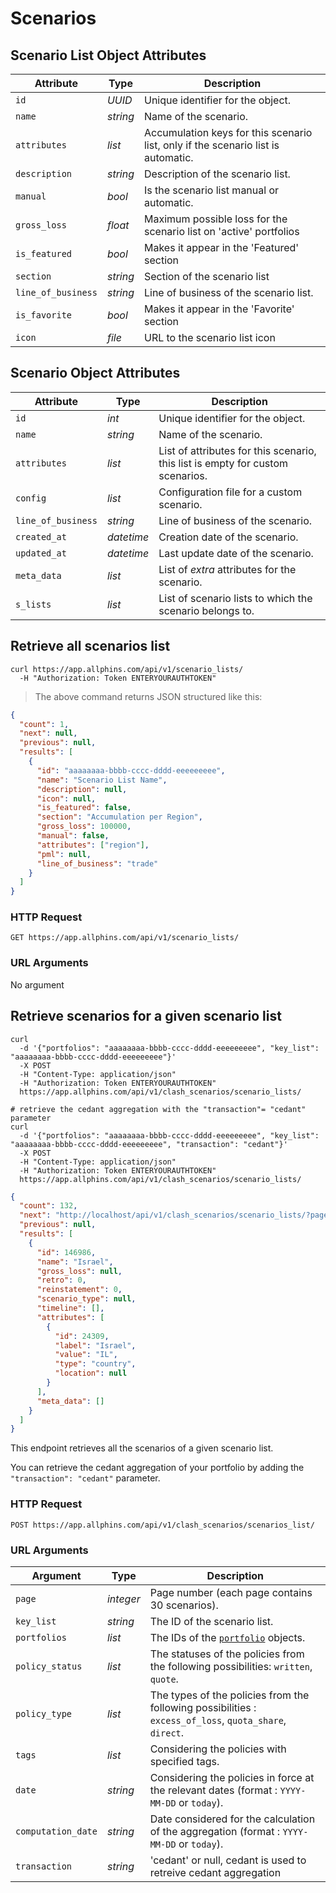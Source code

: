 # Scenarios

## Scenario List Object Attributes

| Attribute          | Type     | Description                                                                       |
| ------------------ | -------- | --------------------------------------------------------------------------------- |
| `id`               | _UUID_   | Unique identifier for the object.                                                 |
| `name`             | _string_ | Name of the scenario.                                                             |
| `attributes`       | _list_   | Accumulation keys for this scenario list, only if the scenario list is automatic. |
| `description`      | _string_ | Description of the scenario list.                                                 |
| `manual`           | _bool_   | Is the scenario list manual or automatic.                                         |
| `gross_loss`       | _float_  | Maximum possible loss for the scenario list on 'active' portfolios                |
| `is_featured`      | _bool_   | Makes it appear in the 'Featured' section                                         |
| `section`          | _string_ | Section of the scenario list                                                      |
| `line_of_business` | _string_ | Line of business of the scenario list.                                            |
| `is_favorite`      | _bool_   | Makes it appear in the 'Favorite' section                                         |
| `icon`             | _file_   | URL to the scenario list icon                                                     |

## Scenario Object Attributes

| Attribute          | Type       | Description                                                                    |
| ------------------ | ---------  | ------------------------------------------------------------------------------ |
| `id`               | _int_      | Unique identifier for the object.                                              |
| `name`             | _string_   | Name of the scenario.                                                          |
| `attributes`       | _list_     | List of attributes for this scenario, this list is empty for custom scenarios. |
| `config`           | _list_     | Configuration file for a custom scenario.                                      |
| `line_of_business` | _string_   | Line of business of the scenario.                                              |
| `created_at`       | _datetime_ | Creation date of the scenario.                                                 |
| `updated_at`       | _datetime_ | Last update date of the scenario.                                              |
| `meta_data`        | _list_     | List of _extra_ attributes for the scenario.                                   |
| `s_lists`          | _list_     | List of scenario lists to which the scenario belongs to.                       |

## Retrieve all scenarios list

```shell
curl https://app.allphins.com/api/v1/scenario_lists/
  -H "Authorization: Token ENTERYOURAUTHTOKEN"
```

> The above command returns JSON structured like this:

```json
{
  "count": 1,
  "next": null,
  "previous": null,
  "results": [
    {
      "id": "aaaaaaaa-bbbb-cccc-dddd-eeeeeeeee",
      "name": "Scenario List Name",
      "description": null,
      "icon": null,
      "is_featured": false,
      "section": "Accumulation per Region",
      "gross_loss": 100000,
      "manual": false,
      "attributes": ["region"],
      "pml": null,
      "line_of_business": "trade"
    }
  ]
}
```

### HTTP Request

`GET https://app.allphins.com/api/v1/scenario_lists/`

### URL Arguments

No argument

## Retrieve scenarios for a given scenario list

```shell
curl
  -d '{"portfolios": "aaaaaaaa-bbbb-cccc-dddd-eeeeeeeee", "key_list": "aaaaaaaa-bbbb-cccc-dddd-eeeeeeeee"}'
  -X POST
  -H "Content-Type: application/json"
  -H "Authorization: Token ENTERYOURAUTHTOKEN"
  https://app.allphins.com/api/v1/clash_scenarios/scenario_lists/

# retrieve the cedant aggregation with the "transaction"= "cedant" parameter
curl
  -d '{"portfolios": "aaaaaaaa-bbbb-cccc-dddd-eeeeeeeee", "key_list": "aaaaaaaa-bbbb-cccc-dddd-eeeeeeeee", "transaction": "cedant"}'
  -X POST
  -H "Content-Type: application/json"
  -H "Authorization: Token ENTERYOURAUTHTOKEN"
  https://app.allphins.com/api/v1/clash_scenarios/scenario_lists/

```

```json
{
  "count": 132,
  "next": "http://localhost/api/v1/clash_scenarios/scenario_lists/?page=2",
  "previous": null,
  "results": [
    {
      "id": 146986,
      "name": "Israel",
      "gross_loss": null,
      "retro": 0,
      "reinstatement": 0,
      "scenario_type": null,
      "timeline": [],
      "attributes": [
        {
          "id": 24309,
          "label": "Israel",
          "value": "IL",
          "type": "country",
          "location": null
        }
      ],
      "meta_data": []
    }
  ]
}
```

This endpoint retrieves all the scenarios of a given scenario list.

<aside class="notice">You can retrieve the cedant aggregation of your portfolio by adding the <code>"transaction": "cedant"</code> parameter.</aside>


### HTTP Request

`POST https://app.allphins.com/api/v1/clash_scenarios/scenarios_list/`

### URL Arguments

| Argument     | Type       | Description                                      |
| ------------ | ---------  | ------------------------------------------------ |
| `page` | _integer_ | Page number (each page contains 30 scenarios). |
| `key_list`   | _string_ | The ID of the scenario list. |
| `portfolios` | _list_ | The IDs of the [`portfolio`](#portfolios) objects. |
| `policy_status` | _list_ | The statuses of the policies from the following possibilities: `written`, `quote`. |
| `policy_type` | _list_ | The types of the policies from the following possibilities :  `excess_of_loss`, `quota_share`, `direct`. |
| `tags` | _list_ | Considering the policies with specified tags. |
| `date` | _string_ | Considering the policies in force at the relevant dates (format : `YYYY-MM-DD` or `today`). |
| `computation_date` | _string_ | Date considered for the calculation of the aggregation (format : `YYYY-MM-DD` or `today`). |
| `transaction` | _string_ | 'cedant' or null, cedant is used to retreive cedant aggregation |
